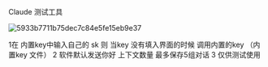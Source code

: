 Claude 测试工具 

![5933b7711b75dec7c84e5fe15eb9e37](https://github.com/gitddtom/Claude--api--tool/assets/162774068/eac2aaa5-b6b9-4004-b911-e9069e2c2483)


1在 内置key中输入自己的 sk 则 当key 没有填入界面的时候 调用内置的key （内置key 文件）
2 软件默认发送你好 上下文数量 最多保存5组对话
3 仅供测试使用 
